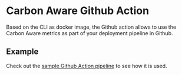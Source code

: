 # Carbon Aware Github Action

Based on the CLI as docker image, the Github action allows to use the Carbon
Aware metrics as part of your deployment pipeline in Github.

## Example

Check out the
[sample Github Action pipeline](/.github/workflows/run-sdkCLI-githubaction.yml)
to see how it is used.
